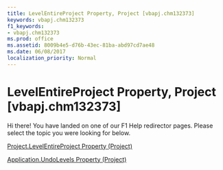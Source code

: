 ```yaml
---
title: LevelEntireProject Property, Project [vbapj.chm132373]
keywords: vbapj.chm132373
f1_keywords:
- vbapj.chm132373
ms.prod: office
ms.assetid: 8009b4e5-d76b-43ec-81ba-abd97cd7ae48
ms.date: 06/08/2017
localization_priority: Normal
---
```



# LevelEntireProject Property, Project [vbapj.chm132373]

Hi there! You have landed on one of our F1 Help redirector pages. Please select the topic you were looking for below.

[Project.LevelEntireProject Property (Project)](http://msdn.microsoft.com/library/e9b1f708-cb83-223e-9cb3-0885a5824f5f%28Office.15%29.aspx)

[Application.UndoLevels Property (Project)](http://msdn.microsoft.com/library/2cfd6962-2cae-b7fe-2c8d-f0c81a1c1302%28Office.15%29.aspx)


